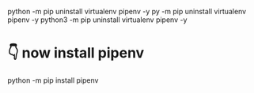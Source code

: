 python -m pip uninstall virtualenv pipenv -y
py -m pip uninstall virtualenv pipenv -y
python3 -m pip uninstall virtualenv pipenv -y

# 👇️ now install pipenv
python -m pip install pipenv
